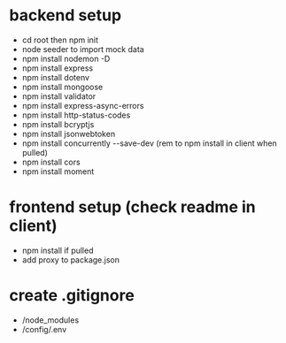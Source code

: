 # backend setup
- cd root then npm init
- node seeder to import mock data
- npm install nodemon -D
- npm install express
- npm install dotenv
- npm install mongoose
- npm install validator
- npm install express-async-errors
- npm install http-status-codes
- npm install bcryptjs
- npm install jsonwebtoken
- npm install concurrently --save-dev (rem to npm install in client when pulled)
- npm install cors
- npm install moment

# frontend setup (check readme in client)
- npm install if pulled
- add proxy to package.json

# create .gitignore
- /node_modules
- /config/.env